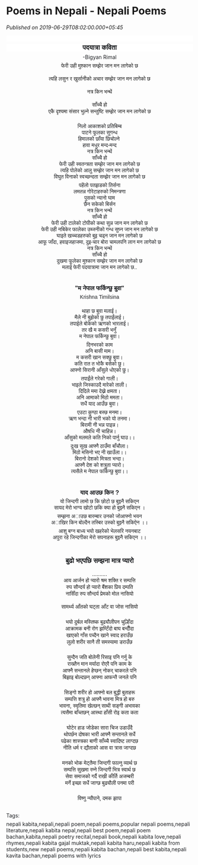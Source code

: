 # Poems in Nepali - Nepali Poems

*Published on 2019-06-29T08:02:00.000+05:45*

<div style="background-color: white; color: #1c1e21; font-family: Helvetica, Arial, sans-serif; margin-bottom: 6px; text-align: center;">
<br /></div>
<h3 style="background-color: white; color: #1c1e21; font-family: Helvetica, Arial, sans-serif; margin-bottom: 6px; margin-top: 6px; text-align: center;">
<span style="font-size: large;">पदयात्रा कविता</span></h3>
<div style="text-align: center;">
<span style="background-color: white; color: #1c1e21; font-family: "helvetica" , "arial" , sans-serif;">-Bigyan Rimal</span></div>
<div style="background-color: white; color: #1c1e21; font-family: Helvetica, Arial, sans-serif; margin-bottom: 6px; margin-top: 6px;">
</div>
<div style="text-align: center;">
फेरी उही मुश्कान सम्झेर जान मन लागेको छ</div>
<span class="text_exposed_show" style="display: inline; font-family: inherit;"></span><br />
<div style="text-align: center;">
<span class="text_exposed_show" style="display: inline; font-family: inherit;"><span style="font-family: inherit;">त्यहि लसुन र खुर्सानीको अचार सम्झेर जान मन लागेको छ</span></span></div>
<span class="text_exposed_show" style="display: inline; font-family: inherit;">
</span>
<br />
<div style="text-align: center;">
<span class="text_exposed_show" style="display: inline; font-family: inherit;"><span style="font-family: inherit;">नत्र किन भन्थें</span></span></div>
<span class="text_exposed_show" style="display: inline; font-family: inherit;">
</span>
<br />
<div style="text-align: center;">
<span class="text_exposed_show" style="display: inline; font-family: inherit;"><span style="font-family: inherit;">साँच्चै हो</span></span></div>
<span class="text_exposed_show" style="display: inline; font-family: inherit;">
</span>
<div style="text-align: center;">
<span class="text_exposed_show" style="display: inline; font-family: inherit;"><span style="font-family: inherit;">एकै दृश्यमा संसार भुल्ने सन्तुष्टि सम्झेर जान मन लागेको छ</span></span></div>
<span class="text_exposed_show" style="display: inline; font-family: inherit;">
</span><br />
<div class="text_exposed_show" style="background-color: white; display: inline;">
<div style="color: #1c1e21; font-family: inherit; margin-bottom: 6px;">
</div>
<div style="color: #1c1e21; font-family: Helvetica, Arial, sans-serif; text-align: center;">
<span style="font-family: inherit;">निलो आकाशको प्रतिबिम्ब</span></div>
<div style="color: #1c1e21; font-family: Helvetica, Arial, sans-serif; text-align: center;">
<span style="font-family: inherit;">पाटने फूलका सुगन्ध</span></div>
<div style="color: #1c1e21; font-family: Helvetica, Arial, sans-serif; text-align: center;">
<span style="font-family: inherit;">हिमालको छाँया छिचोल्ने</span><span style="font-family: inherit;"> </span></div>
<div style="color: #1c1e21; font-family: Helvetica, Arial, sans-serif; text-align: center;">
<span style="font-family: inherit;">हावा मधुर मन्द-मन्द</span></div>
<div style="color: #1c1e21; font-family: Helvetica, Arial, sans-serif; text-align: center;">
<span style="font-family: inherit;">नत्र किन भन्थें</span></div>
<div style="color: #1c1e21; font-family: Helvetica, Arial, sans-serif; text-align: center;">
<span style="font-family: inherit;">साँच्चै हो</span></div>
<div style="color: #1c1e21; font-family: Helvetica, Arial, sans-serif; text-align: center;">
<span style="font-family: inherit;">फेरी उही स्वतन्त्रता सम्झेर जान मन लागेको छ</span></div>
<div style="color: #1c1e21; font-family: Helvetica, Arial, sans-serif; text-align: center;">
<span style="font-family: inherit;">त्यहि पोलेको आलु सम्झेर जान मन लागेको छ</span></div>
<div style="color: #1c1e21; font-family: Helvetica, Arial, sans-serif; text-align: center;">
<span style="font-family: inherit;">विघुत विनाको स्वच्छन्दता सम्झेर जान मन लागेको छ</span></div>
<div style="color: #1c1e21; font-family: Helvetica, Arial, sans-serif;">
</div>
<div style="color: #1c1e21; font-family: inherit; margin-bottom: 6px; margin-top: 6px;">
</div>
<div style="color: #1c1e21; font-family: Helvetica, Arial, sans-serif; text-align: center;">
<span style="font-family: inherit;">पहेंलो पतझडको तिर्सना</span></div>
<div style="color: #1c1e21; font-family: Helvetica, Arial, sans-serif; text-align: center;">
<span style="font-family: inherit;">लमतन्न गोरेटाहरुको निमन्त्रणा</span></div>
<div style="color: #1c1e21; font-family: Helvetica, Arial, sans-serif; text-align: center;">
<span style="font-family: inherit;">पुसको न्यानो घाम</span></div>
<div style="color: #1c1e21; font-family: Helvetica, Arial, sans-serif; text-align: center;">
<span style="font-family: inherit;">छैन सकेको बिर्सन</span></div>
<div style="color: #1c1e21; font-family: Helvetica, Arial, sans-serif; text-align: center;">
<span style="font-family: inherit;">नत्र किन भन्थें</span></div>
<div style="color: #1c1e21; font-family: Helvetica, Arial, sans-serif; text-align: center;">
<span style="font-family: inherit;">साँच्चै हो</span></div>
<div style="color: #1c1e21; font-family: Helvetica, Arial, sans-serif; text-align: center;">
<span style="font-family: inherit;">फेरी उही टालेको टोपीको कथा सुन्न जान मन लागेको छ</span></div>
<div style="color: #1c1e21; font-family: Helvetica, Arial, sans-serif; text-align: center;">
<span style="font-family: inherit;">फेरी उही नबिकेर फालेका उब्जनीको गन्ध सुघ्न जान मन लागेको छ</span></div>
<div style="color: #1c1e21; font-family: Helvetica, Arial, sans-serif; text-align: center;">
<span style="font-family: inherit;">घाइते खच्चडहरुको बुइ चढ्न जान मन लागेको छ</span></div>
<div style="color: #1c1e21; font-family: Helvetica, Arial, sans-serif; text-align: center;">
<span style="font-family: inherit;">आफू जाँदा, हवाइजहाजमा, दुइ-चार बोरा चामलपनि लान मन लागेको छ</span></div>
<div style="color: #1c1e21; font-family: Helvetica, Arial, sans-serif; text-align: center;">
<span style="font-family: inherit;">नत्र किन भन्थें</span></div>
<div style="color: #1c1e21; font-family: Helvetica, Arial, sans-serif; text-align: center;">
<span style="font-family: inherit;">साँच्चै हो</span></div>
<div style="color: #1c1e21; font-family: Helvetica, Arial, sans-serif; text-align: center;">
<span style="font-family: inherit;">दुखमा फूलेका मुश्कान सम्झेर जान मन लागेको छ</span></div>
<div style="color: #1c1e21; font-family: Helvetica, Arial, sans-serif; text-align: center;">
<span style="font-family: inherit;">मलाई फेरी पदयात्रामा जान मन लागेको छ..</span></div>
<div style="color: #1c1e21; font-family: Helvetica, Arial, sans-serif; text-align: center;">
<span style="font-family: inherit;"></span></div>
<div style="color: #1c1e21; font-family: Helvetica, Arial, sans-serif; margin-bottom: 6px; text-align: center;">
<br />
<a name='more'></a><br /></div>
<div style="text-align: center;">
<h3 style="color: #1c1e21; font-family: Helvetica, Arial, sans-serif; margin-bottom: 6px; margin-top: 6px; text-align: center;">
"म नेपाल फर्किन्छु बुवा"</h3>
<div style="color: #1c1e21; font-family: Helvetica, Arial, sans-serif;">
Krishna Timilsina</div>
<div style="color: #1c1e21; font-family: Helvetica, Arial, sans-serif;">
<br /></div>
<div class="text_exposed_show" style="display: inline; text-align: start;">
<div style="color: #1c1e21; font-family: inherit; margin-bottom: 6px;">
</div>
<div style="color: #1c1e21; font-family: Helvetica, Arial, sans-serif; text-align: center;">
<span style="font-family: inherit;">थाहा छ बुवा मलाई।</span></div>
<div style="color: #1c1e21; font-family: Helvetica, Arial, sans-serif; text-align: center;">
<span style="font-family: inherit;">मैले नी बुझेको छु तपाईंलाई।</span></div>
<div style="color: #1c1e21; font-family: Helvetica, Arial, sans-serif; text-align: center;">
<span style="font-family: inherit;">तपाईले बोकेको ऋणको भारलाई।</span></div>
<div style="color: #1c1e21; font-family: Helvetica, Arial, sans-serif; text-align: center;">
<span style="font-family: inherit;">तर खै म कसरी भनुँ</span><span style="font-family: inherit;"> </span></div>
<div style="color: #1c1e21; font-family: Helvetica, Arial, sans-serif; text-align: center;">
<span style="font-family: inherit;">म नेपाल फर्किन्छु बुवा।</span></div>
<div style="color: #1c1e21; font-family: Helvetica, Arial, sans-serif;">
</div>
<div style="color: #1c1e21; font-family: inherit; margin-bottom: 6px; margin-top: 6px;">
</div>
<div style="color: #1c1e21; font-family: Helvetica, Arial, sans-serif; text-align: center;">
<span style="font-family: inherit;">दिनभरको काम</span></div>
<div style="color: #1c1e21; font-family: Helvetica, Arial, sans-serif; text-align: center;">
<span style="font-family: inherit;">अनि बासी माम।</span></div>
<div style="color: #1c1e21; font-family: Helvetica, Arial, sans-serif; text-align: center;">
<span style="font-family: inherit;">म कसरी खान सक्छु बुवा।</span></div>
<div style="color: #1c1e21; font-family: Helvetica, Arial, sans-serif; text-align: center;">
<span style="font-family: inherit;">कति रात त भोकै बसेको छु।</span></div>
<div style="color: #1c1e21; font-family: Helvetica, Arial, sans-serif; text-align: center;">
<span style="font-family: inherit;">आफ्नो सिरानी आँसुले धोएको छु।</span></div>
<div style="color: #1c1e21; font-family: Helvetica, Arial, sans-serif;">
</div>
<div style="color: #1c1e21; font-family: inherit; margin-bottom: 6px; margin-top: 6px;">
</div>
<div style="color: #1c1e21; font-family: Helvetica, Arial, sans-serif; text-align: center;">
<span style="font-family: inherit;">तपाईंले गरेको गाली।</span></div>
<div style="color: #1c1e21; font-family: Helvetica, Arial, sans-serif; text-align: center;">
<span style="font-family: inherit;">भाइले जिस्काउदै मारेको ताली।</span></div>
<div style="color: #1c1e21; font-family: Helvetica, Arial, sans-serif; text-align: center;">
<span style="font-family: inherit;">दिदिले ममा देख्ने क्षमता।</span></div>
<div style="color: #1c1e21; font-family: Helvetica, Arial, sans-serif; text-align: center;">
<span style="font-family: inherit;">अनि आमाको मिठो ममता।</span></div>
<div style="color: #1c1e21; font-family: Helvetica, Arial, sans-serif; text-align: center;">
<span style="font-family: inherit;">सधैं याद आउँछ बुवा।</span></div>
<div style="color: #1c1e21; font-family: Helvetica, Arial, sans-serif;">
</div>
<div style="color: #1c1e21; font-family: inherit; margin-bottom: 6px; margin-top: 6px;">
</div>
<div style="color: #1c1e21; font-family: Helvetica, Arial, sans-serif; text-align: center;">
<span style="font-family: inherit;">एउटा कुण्ठा बस्छ मनमा।</span></div>
<div style="color: #1c1e21; font-family: Helvetica, Arial, sans-serif; text-align: center;">
<span style="font-family: inherit;">ऋण भन्दा नी भारी भको यो तनमा।</span></div>
<div style="color: #1c1e21; font-family: Helvetica, Arial, sans-serif; text-align: center;">
<span style="font-family: inherit;">बिरामी नी भन्न पाइन्न।</span></div>
<div style="color: #1c1e21; font-family: Helvetica, Arial, sans-serif; text-align: center;">
<span style="font-family: inherit;">औषधि नी चाहिन्न।</span></div>
<div style="color: #1c1e21; font-family: Helvetica, Arial, sans-serif; text-align: center;">
<span style="font-family: inherit;">आँसुको मलमले कति निको पार्नु घाउ।।</span></div>
<div style="color: #1c1e21; font-family: Helvetica, Arial, sans-serif;">
</div>
<div style="color: #1c1e21; font-family: inherit; margin-bottom: 6px; margin-top: 6px;">
</div>
<div style="color: #1c1e21; font-family: Helvetica, Arial, sans-serif; text-align: center;">
<span style="font-family: inherit;">दुःख सुख आफ्नै ठाउँमा बाँचौला।</span></div>
<div style="color: #1c1e21; font-family: Helvetica, Arial, sans-serif; text-align: center;">
<span style="font-family: inherit;">मिठो मसिनो भए नी खाउँला।।</span></div>
<div style="color: #1c1e21; font-family: Helvetica, Arial, sans-serif; text-align: center;">
<span style="font-family: inherit;">बिरानो देशको मित्रता भन्दा।</span></div>
<div style="color: #1c1e21; font-family: Helvetica, Arial, sans-serif; text-align: center;">
<span style="font-family: inherit;">आफ्नै देश को शत्रुता प्यारो।</span></div>
<div style="color: #1c1e21; font-family: Helvetica, Arial, sans-serif; text-align: center;">
<span style="font-family: inherit;">त्यसैले म नेपाल फर्किन्छु बुवा।।</span></div>
<div style="color: #1c1e21; font-family: Helvetica, Arial, sans-serif; text-align: center;">
<span style="font-family: inherit;"><br /></span></div>
<div style="color: #1c1e21; font-family: Helvetica, Arial, sans-serif;">
</div>
<h3 style="color: #1c1e21; font-family: Helvetica, Arial, sans-serif; margin-bottom: 6px; text-align: center;">
याद आउछ किन ?</h3>
<div style="text-align: center;">
<div style="color: #1c1e21; font-family: Helvetica, Arial, sans-serif; margin-bottom: 6px; margin-top: 6px; text-align: start;">
</div>
<div style="color: #1c1e21; font-family: Helvetica, Arial, sans-serif; text-align: center;">
यो जिन्दगी लामो छ कि छोटो छ बुझ्नै सकिएन</div>
<div style="color: #1c1e21; font-family: Helvetica, Arial, sans-serif; text-align: center;">
सायद मेरो भाग्य खोटो छकि क्या हो बुझ्नै सकिएन ।</div>
<div style="color: #1c1e21; font-family: Helvetica, Arial, sans-serif;">
</div>
<div class="text_exposed_show" style="display: inline; text-align: start;">
<div style="color: #1c1e21; font-family: inherit; margin-bottom: 6px;">
</div>
<div style="color: #1c1e21; font-family: Helvetica, Arial, sans-serif; text-align: center;">
<span style="font-family: inherit;">सम्झना अाउछ बारम्बार उनको जोआफ्नो भयन</span></div>
<div style="color: #1c1e21; font-family: Helvetica, Arial, sans-serif; text-align: center;">
<span style="font-family: inherit;">अाखिर किन बोल्दैन तस्बिर उस्को बुझ्नै सकिऐन ।।</span></div>
<div style="color: #1c1e21; font-family: Helvetica, Arial, sans-serif;">
</div>
<div style="color: #1c1e21; font-family: inherit; margin-bottom: 6px; margin-top: 6px;">
</div>
<div style="color: #1c1e21; font-family: Helvetica, Arial, sans-serif; text-align: center;">
<span style="font-family: inherit;">आशु बग्न बाध्य भयो खहरेको भेलसरि नयनबाट</span></div>
<div style="color: #1c1e21; font-family: Helvetica, Arial, sans-serif; text-align: center;">
<span style="font-family: inherit;">अपुरा रहे जिन्दगीका मेरो सपनाहरू बुझ्नै सकिएन ।।</span></div>
<h3 style="color: #1c1e21; font-family: Helvetica, Arial, sans-serif; text-align: center;">
<span style="font-family: inherit;"><span style="font-size: large;"><br /></span></span><span style="font-size: large;">बुढो भएपछि सम्झना मात्र प्यारो</span></h3>
<div style="text-align: center;">
<div style="color: #1c1e21; font-family: Helvetica, Arial, sans-serif; margin-bottom: 6px; text-align: start;">
</div>
<div style="text-align: center;">
..........</div>
<div style="text-align: center;">
आय आर्जन हो प्यारो श्रम शक्ति र सम्पत्ति</div>
<div style="text-align: center;">
रुप सौन्दर्य हो प्यारो बैंशका प्रिय दम्पति</div>
<div style="text-align: center;">
नासिँदा रुप सौन्दर्य प्रेमको मोल नासियो</div>
<span class="text_exposed_show" style="display: inline; font-family: inherit;"></span><br />
<div style="text-align: center;">
<span class="text_exposed_show" style="display: inline; font-family: inherit;"><span style="font-family: inherit;">सामर्थ्य आँतको घट्ता आँट वा जोस नासियो</span></span></div>
<span class="text_exposed_show" style="display: inline; font-family: inherit;">
</span>
<br />
<div class="text_exposed_show" style="display: inline; text-align: start;">
<div style="color: #1c1e21; font-family: inherit; margin-bottom: 6px;">
</div>
<div style="text-align: center;">
<span style="font-family: inherit;">भयो दुर्बल मस्तिष्क बुढ्यौलीपन चुल्हिँदा</span></div>
<div style="text-align: center;">
<span style="font-family: inherit;">आक्रामक बनी रोग झम्टिँदो बाघ बन्दीँदा</span></div>
<div style="text-align: center;">
<span style="font-family: inherit;">खाएको गाँस पच्दैन खाने स्वाद हराउँछ</span></div>
<div style="text-align: center;">
<span style="font-family: inherit;">लुलो शरीर सानै ती समस्यामा डराउँछ</span></div>
<br />
<div style="color: #1c1e21; font-family: inherit; margin-bottom: 6px; margin-top: 6px;">
</div>
<div style="text-align: center;">
<span style="font-family: inherit;">सुन्दैन जति बोलेनी रिसाइ पनि गर्नु के</span></div>
<div style="text-align: center;">
<span style="font-family: inherit;">राख्तैन मान मर्यादा रोएरै पनि काम के</span></div>
<div style="text-align: center;">
<span style="font-family: inherit;">आफ्नै सन्तानले हेप्छन् नोकर् चाकरले पनि</span></div>
<div style="text-align: center;">
<span style="font-family: inherit;">बिझाइ बोल्दछन् आफ्ना आफन्तै जनले पनि</span></div>
<br />
<div style="color: #1c1e21; font-family: inherit; margin-bottom: 6px; margin-top: 6px;">
</div>
<div style="text-align: center;">
<span style="font-family: inherit;">सिङ्गो शरीर हो आफ्नो बल बुद्धी बुताहरू</span></div>
<div style="text-align: center;">
<span style="font-family: inherit;">सम्पत्ति शत्रु हो आफ्नै भावना मित्र हो बरु</span></div>
<div style="text-align: center;">
<span style="font-family: inherit;">भावना, स्मृतिमा खेल्छन् साथी सङ्गी अभावका</span></div>
<div style="text-align: center;">
<span style="font-family: inherit;">त्यसैमा बाँच्तछन् आस्था हाँसी रोइ कता कता</span></div>
<br />
<div style="color: #1c1e21; font-family: inherit; margin-bottom: 6px; margin-top: 6px;">
</div>
<div style="text-align: center;">
<span style="font-family: inherit;">घोटेर हाड जोडेका सारा चिज उडाउँदै</span></div>
<div style="text-align: center;">
<span style="font-family: inherit;">थोपर्छन दोषका भारी आफ्नै सन्तानले सधैं</span></div>
<div style="text-align: center;">
<span style="font-family: inherit;">पढेका शास्त्रका बाणी साँच्चै स्वादिष्ट लाग्दछ</span></div>
<div style="text-align: center;">
<span style="font-family: inherit;">नीति धर्म र द्यौताको आस वा त्रास जाग्दछ</span></div>
<br />
<div style="color: #1c1e21; font-family: inherit; margin-bottom: 6px; margin-top: 6px;">
</div>
<div style="text-align: center;">
<span style="font-family: inherit;">मनको भोक मेट्तैमा जिन्दगी फाल्नु व्यार्थ छ</span></div>
<div style="text-align: center;">
<span style="font-family: inherit;">सम्पत्ति सुखमा रम्ने जिन्दगी भित्र स्वार्थ छ</span></div>
<div style="text-align: center;">
<span style="font-family: inherit;">सेवा समाजको गर्दै राखी कीर्ति अजम्बरी</span></div>
<div style="text-align: center;">
<span style="font-family: inherit;">मर्ने इच्छा सधैं जाग्छ बुढ्यौली पनमा परी</span></div>
<br />
<div style="color: #1c1e21; font-family: inherit; margin-bottom: 6px; margin-top: 6px; text-align: center;">
विष्णु न्यौपाने, दमक झापा</div>
<div style="color: #1c1e21; font-family: inherit; margin-bottom: 6px; margin-top: 6px; text-align: center;">
<br /></div>
<div style="color: #1c1e21; font-family: inherit; margin-bottom: 6px; margin-top: 6px; text-align: left;">
Tags:</div>
<div style="margin-bottom: 6px; margin-top: 6px; text-align: left;">
<span style="color: #1c1e21; font-family: "helvetica" , "arial" , sans-serif;">nepali kabita,nepali,nepali poem,nepali poems,popular nepali poems,nepali literature,nepali kabita nepal,nepali best poem,nepali poem bachan,kabita,nepali poetry recital,nepali book,nepali kabita love,nepali rhymes,nepali kabita gajal muktak,nepali kabita haru,nepali kabita from students,new nepali poems,nepali kabita bachan,nepali best kabita,nepali kavita bachan,nepali poems with lyrics</span></div>
<div style="color: #1c1e21; font-family: inherit; margin-bottom: 6px; margin-top: 6px; text-align: left;">
<br /></div>
</div>
</div>
<div style="color: #1c1e21; font-family: Helvetica, Arial, sans-serif;">
</div>
</div>
</div>
</div>
</div>
</div>
